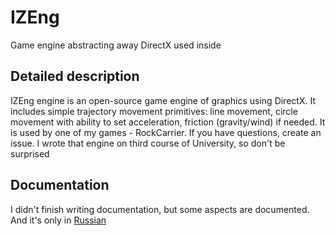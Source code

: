 # IZEng
Game engine abstracting away DirectX used inside

## Detailed description
IZEng engine is an open-source game engine of graphics using DirectX. It includes simple trajectory movement primitives: line movement, circle movement with ability to set acceleration, friction (gravity/wind) if needed. It is used by one of my games - RockCarrier. If you have questions, create an issue. I wrote that engine on third course of University, so don't be surprised

## Documentation
I didn't finish writing documentation, but some aspects are documented. And it's only in <a href="https://github.com/Deepscorn/IZEng/blob/master/IgriZdesUse.pdf">Russian</a>
